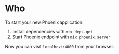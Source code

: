 # Who

To start your new Phoenix application:

1. Install dependencies with `mix deps.get`
2. Start Phoenix endpoint with `mix phoenix.server`

Now you can visit `localhost:4000` from your browser.
